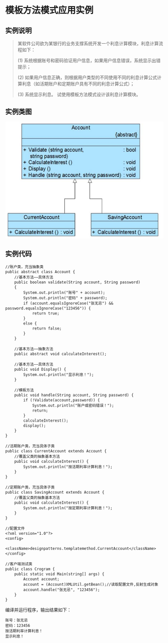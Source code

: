 # 模板方法模式应用实例
## 实例说明
> 某软件公司欲为某银行的业务支撑系统开发一个利息计算模块，利息计算流程如下：
>
>(1) 系统根据账号和密码验证用户信息，如果用户信息错误，系统显示出错提示；
>
>(2) 如果用户信息正确，则根据用户类型的不同使用不同的利息计算公式计算利息（如活期账户和定期账户具有不同的利息计算公式）；
>
>(3) 系统显示利息。
试使用模板方法模式设计该利息计算模块。

## 实例类图
![](../../图片/银行利息计算模块结构图.jpg)

## 实例代码
```
//账户类，充当抽象类
public abstract class Account {  
    //基本方法——具体方法  
    public boolean validate(String account, String password)   
    {  
        System.out.println("账号" + account);
        System.out.println("密码" + password); 
        if (account.equalsIgnoreCase("张无忌") && password.equalsIgnoreCase("123456")) {  
            return true;  
        }  
        else {  
            return false;  
        }  
    }  

    //基本方法——抽象方法  
    public abstract void calculateInterest();  

    //基本方法——具体方法  
    public void Display() {  
        System.out.println("显示利息！"); 
    }  

    //模板方法  
    public void handle(String account, String password) {  
        if (!Validate(account,password)) {  
            System.out.println("账户或密码错误！"); 
            return;  
        }  
        calculateInterest();  
        display();  
    }  
}

//活期账户类，充当具体子类
public class CurrentAccount extends Account {  
    //覆盖父类的抽象基本方法  
    public void calculateInterest() {  
        System.out.println("按活期利率计算利息！"); 
    }  
}  

//定期账户类，充当具体子类
public class SavingAccount extends Account {  
    //覆盖父类的抽象基本方法  
    public void calculateInterest() {  
        System.out.println("按定期利率计算利息！"); 
    }  
}  

//配置文件
<?xml version="1.0"?>  
<config>  
    <className>designpatterns.templatemethod.CurrentAccount</className>
</config>

//客户端测试类
public class Crogram {  
    public static void Main(string[] args) {  
        Account account;  
        account = (Account)XMLUtil.getBean();//读取配置文件,反射生成对象  
        account.handle("张无忌", "123456");
    }  
}  
```
编译并运行程序，输出结果如下：
```
账号：张无忌
密码：123456
按活期利率计算利息！
显示利息！
```